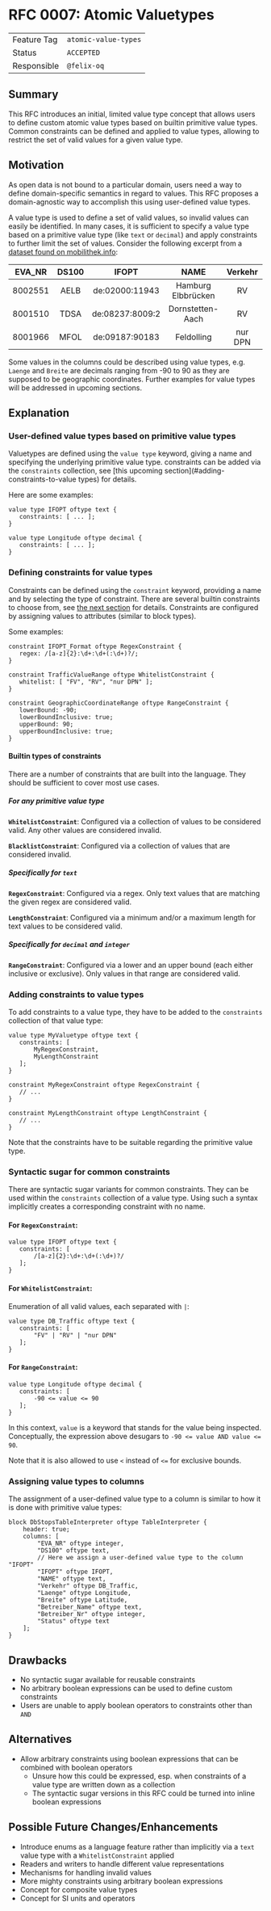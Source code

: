 <!--
SPDX-FileCopyrightText: 2023 Friedrich-Alexander-Universitat Erlangen-Nurnberg

SPDX-License-Identifier: AGPL-3.0-only
-->

# RFC 0007: Atomic Valuetypes

|             |                     |
|-------------|---------------------|
| Feature Tag | `atomic-value-types` |
| Status      | `ACCEPTED`        |
| Responsible | `@felix-oq`         |
<!-- 
  Status Overview:
  - DRAFT: The RFC is not ready for a review and currently under change. Feel free to already ask for feedback on the structure and contents at this stage.
  - DISCUSSION: The RFC is open for discussion. Usually, we open a PR to trigger discussions.
  - ACCEPTED: The RFC was accepted. Create issues to prepare implementation of the RFC.
  - REJECTED: The RFC was rejected. If another revision emerges, switch to status DRAFT.
-->

## Summary

This RFC introduces an initial, limited value type concept that allows users to define custom atomic value types 
based on builtin primitive value types. Common constraints can be defined and applied to value types, allowing to restrict the 
set of valid values for a given value type.

## Motivation

As open data is not bound to a particular domain, users need a way to define domain-specific semantics in regard 
to values. This RFC proposes a domain-agnostic way to accomplish this using user-defined value types.

A value type is used to define a set of valid values, so invalid values can easily be identified. In many cases, it 
is sufficient to specify a value type based on a primitive value type (like `text` or `decimal`) and apply 
constraints to further limit the set of values. Consider the following excerpt from a [dataset found on mobilithek.info](
https://mobilithek.info/offers/-8739430008147831066):

| EVA_NR  | DS100 |      IFOPT      |        NAME        | Verkehr |  Laenge   |  Breite   |      Betreiber_Name       | Betreiber_Nr | Status |
|:-------:|:-----:|:---------------:|:------------------:|:-------:|:---------:|:---------:|:-------------------------:|:------------:|:------:|
| 8002551 | AELB  | de:02000:11943  | Hamburg Elbbrücken |   RV    |  10,0245  |  53,5345  | DB Station und Service AG |              |  neu   |
| 8001510 | TDSA  | de:08237:8009:2 |  Dornstetten-Aach  |   RV    |  8,48291  |  48,4733  | DB Station und Service AG |              |  neu   |
| 8001966 | MFOL  | de:09187:90183  |     Feldolling     | nur DPN | 11,852244 | 47,895336 | DB Station und Service AG |              |  neu   |

Some values in the columns could be described using value types, e.g. `Laenge` and `Breite` are decimals ranging 
from -90 to 90 as they are supposed to be geographic coordinates. Further examples for value types will be addressed 
in upcoming sections.

## Explanation

### User-defined value types based on primitive value types

Valuetypes are defined using the `value type` keyword, giving a name and specifying the underlying primitive value type. 
constraints can be added via the `constraints` collection, see [this upcoming section](#adding-constraints-to-value types)
for details.

Here are some examples:

```jayvee
value type IFOPT oftype text {
   constraints: [ ... ];
}

value type Longitude oftype decimal {
   constraints: [ ... ];
}
```

### Defining constraints for value types

Constraints can be defined using the `constraint` keyword, providing a name and by selecting the type of 
constraint. There are several builtin constraints to choose from, see
[the next section](#builtin-types-of-constraints) for details. Constraints are configured by assigning values to attributes (similar 
to block types).

Some examples:

```jayvee
constraint IFOPT_Format oftype RegexConstraint {
   regex: /[a-z]{2}:\d+:\d+(:\d+)?/;
}
```

```jayvee
constraint TrafficValueRange oftype WhitelistConstraint {
   whitelist: [ "FV", "RV", "nur DPN" ];
}
```

```jayvee
constraint GeographicCoordinateRange oftype RangeConstraint {
   lowerBound: -90;
   lowerBoundInclusive: true;
   upperBound: 90;
   upperBoundInclusive: true;
}
```

#### Builtin types of constraints

There are a number of constraints that are built into the language. They should be sufficient to cover most use cases.

##### For any primitive value type

**`WhitelistConstraint`**: Configured via a collection of values to be considered valid. Any other values are 
considered invalid.

**`BlacklistConstraint`**: Configured via a collection of values that are considered invalid.

##### Specifically for `text`

**`RegexConstraint`**: Configured via a regex. Only text values that are matching the given regex are considered valid.

**`LengthConstraint`**: Configured via a minimum and/or a maximum length for text values to be considered valid.

##### Specifically for `decimal` and `integer`

**`RangeConstraint`**: Configured via a lower and an upper bound (each either inclusive or exclusive). Only values in 
that range are considered valid.

### Adding constraints to value types

To add constraints to a value type, they have to be added to the `constraints` collection of that value type:

```jayvee
value type MyValuetype oftype text {
   constraints: [
       MyRegexConstraint,
       MyLengthConstraint
   ];
}

constraint MyRegexConstraint oftype RegexConstraint {
   // ...
}

constraint MyLengthConstraint oftype LengthConstraint {
   // ...
}
```

Note that the constraints have to be suitable regarding the primitive value type.

### Syntactic sugar for common constraints

There are syntactic sugar variants for common constraints. They can be used within the `constraints` collection of 
a value type. Using such a syntax implicitly creates a corresponding constraint with no name.

#### For `RegexConstraint`:

```jayvee
value type IFOPT oftype text {
   constraints: [
       /[a-z]{2}:\d+:\d+(:\d+)?/
   ];
}
```

#### For `WhitelistConstraint`:

Enumeration of all valid values, each separated with `|`:

```jayvee
value type DB_Traffic oftype text {
   constraints: [
       "FV" | "RV" | "nur DPN"
   ];
}
```

#### For `RangeConstraint`:

```jayvee
value type Longitude oftype decimal {
   constraints: [
       -90 <= value <= 90
   ];
}
```

In this context, `value` is a keyword that stands for the value being inspected. Conceptually, the expression above 
desugars to `-90 <= value AND value <= 90`.

Note that it is also allowed to use `<` instead of `<=` for exclusive bounds.

### Assigning value types to columns

The assignment of a user-defined value type to a column is similar to how it is done with primitive value types:

```jayvee
block DbStopsTableInterpreter oftype TableInterpreter {
    header: true;
    columns: [
        "EVA_NR" oftype integer,
        "DS100" oftype text,
        // Here we assign a user-defined value type to the column "IFOPT"
        "IFOPT" oftype IFOPT,
        "NAME" oftype text,
        "Verkehr" oftype DB_Traffic,
        "Laenge" oftype Longitude,
        "Breite" oftype Latitude,
        "Betreiber_Name" oftype text,
        "Betreiber_Nr" oftype integer,
        "Status" oftype text
    ];
}
```

## Drawbacks

- No syntactic sugar available for reusable constraints
- No arbitrary boolean expressions can be used to define custom constraints
- Users are unable to apply boolean operators to constraints other than `AND`

## Alternatives

- Allow arbitrary constraints using boolean expressions that can be combined with boolean operators
  - Unsure how this could be expressed, esp. when constraints of a value type are written down as a collection
  - The syntactic sugar versions in this RFC could be turned into inline boolean expressions

## Possible Future Changes/Enhancements

- Introduce enums as a language feature rather than implicitly via a `text` value type with a `WhitelistConstraint` 
  applied
- Readers and writers to handle different value representations
- Mechanisms for handling invalid values
- More mighty constraints using arbitrary boolean expressions
- Concept for composite value types
- Concept for SI units and operators

